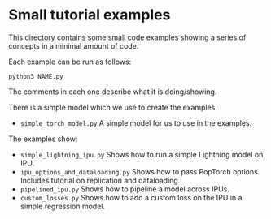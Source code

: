 # Small tutorial examples

This directory contains some small code examples showing a series of concepts in a minimal amount of code.


Each example can be run as follows:

```console
python3 NAME.py
```

The comments in each one describe what it is doing/showing.

There is a simple model which we use to create the examples.
* `simple_torch_model.py` A simple model for us to use in the examples.

The examples show:
* `simple_lightning_ipu.py` Shows how to run a simple Lightning model on IPU.
* `ipu_options_and_dataloading.py` Shows how to pass PopTorch options. Includes tutorial on replication and dataloading.
* `pipelined_ipu.py` Shows how to pipeline a model across IPUs.
* `custom_losses.py` Shows how to add a custom loss on the IPU in a simple regression model.
